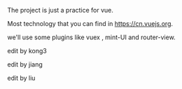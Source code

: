 The project is just a practice for vue.

Most technology that  you can find in https://cn.vuejs.org.

we'll use some plugins like vuex , mint-UI and router-view.

edit by kong3

edit by jiang

edit by liu
